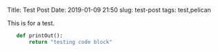 Title: Test Post
Date: 2019-01-09 21:50
slug: test-post
tags: test,pelican

This is for a test.

```python
   def printOut():
       return "testing code block"
```
